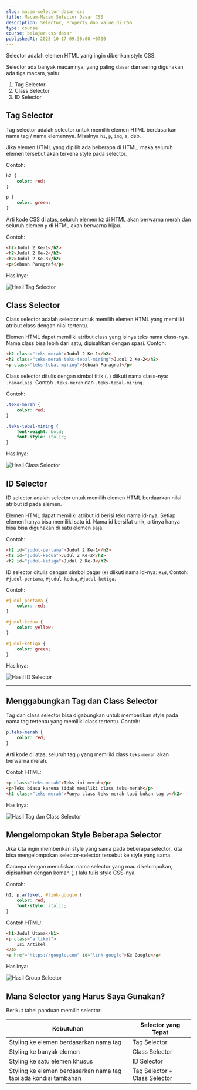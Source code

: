 ```yaml
---
slug: macam-selector-dasar-css
title: Macam-Macam Selector Dasar CSS
description: Selector, Property dan Value di CSS
type: course
course: belajar-css-dasar
publishedAt: 2025-10-17 09:30:00 +0700
---
```


Selector adalah elemen HTML yang ingin diberikan style CSS.

Selector ada banyak macamnya, yang paling dasar dan sering digunakan ada tiga macam, yaitu:

1. Tag Selector
2. Class Selector
3. ID Selector

## Tag Selector

Tag selector adalah selector untuk memilih elemen HTML berdasarkan nama tag / nama elemennya. Misalnya `h1`, `p`, `img`, `a`, dsb.

Jika elemen HTML yang dipilih ada beberapa di HTML, maka seluruh elemen tersebut akan terkena style pada selector.

Contoh:

```css
h2 {
    color: red;
}

p {
    color: green;
}
```

Arti kode CSS di atas, seluruh elemen `h2` di HTML akan berwarna merah dan seluruh elemen `p` di HTML akan berwarna hijau.

Contoh:

```html
<h2>Judul 2 Ke-1</h2>
<h2>Judul 2 Ke-2</h2>
<h2>Judul 2 Ke-3</h2>
<p>Sebuah Paragraf</p>
```

Hasilnya:

![Hasil Tag Selector](./images/4-macam-selector-dasar-css/hasil-tag-selector.png)

## Class Selector

Class selector adalah selector untuk memilih elemen HTML yang memiliki atribut class dengan nilai tertentu.

Elemen HTML dapat memiliki atribut class yang isinya teks nama class-nya. Nama class bisa lebih dari satu, dipisahkan dengan spasi. Contoh:

```html
<h2 class="teks-merah">Judul 2 Ke-1</h2>
<h2 class="teks-merah teks-tebal-miring">Judul 2 Ke-2</h2>
<p class="teks-tebal-miring">Sebuah Paragraf</p>
```

Class selector ditulis dengan simbol titik (`.`) diikuti nama class-nya: `.namaclass`. Contoh `.teks-merah` dan `.teks-tebal-miring`.

Contoh:

```css
.teks-merah {
    color: red;
}

.teks-tebal-miring {
    font-weight: bold;
    font-style: italic;
}
```

Hasilnya:

![Hasil Class Selector](./images/4-macam-selector-dasar-css/hasil-class-selector.png)

## ID Selector

ID selector adalah selector untuk memilih elemen HTML berdaarkan nilai atribut id pada elemen.

Elemen HTML dapat memiliki atribut id berisi teks nama id-nya. Setiap elemen hanya bisa memiliki satu id. Nama id bersifat unik, artinya hanya bisa bisa digunakan di satu elemen saja.

Contoh:

```html
<h2 id="judul-pertama">Judul 2 Ke-1</h2>
<h2 id="judul-kedua">Judul 2 Ke-2</h2>
<h2 id="judul-ketiga">Judul 2 Ke-3</h2>
```

ID selector ditulis dengan simbol pagar (`#`) diikuti nama id-nya: `#id`, Contoh: `#judul-pertama`, `#judul-kedua`, `#judul-ketiga`.

Contoh:

```css
#judul-pertama {
    color: red;
}

#judul-kedua {
    color: yellow;
}

#judul-ketiga {
    color: green;
}
```

Hasilnya:

![Hasil ID Selector](./images/4-macam-selector-dasar-css/hasil-id-selector.png)

---

## Menggabungkan Tag dan Class Selector

Tag dan class selector bisa digabungkan untuk memberikan style pada nama tag tertentu yang memiliki class tertentu. Contoh:

```css
p.teks-merah {
    color: red;
}
```

Arti kode di atas, seluruh tag `p` yang memiliki class `teks-merah` akan berwarna merah.

Contoh HTML:

```html
<p class="teks-merah">Teks ini merah</p>
<p>Teks biasa karena tidak memiliki class teks-merah</p>
<h2 class="teks-merah">Punya class teks-merah tapi bukan tag p</h2>
```

Hasilnya:

![Hasil Tag dan Class Selector](./images/4-macam-selector-dasar-css/hasil-tag-class-selector.png)

## Mengelompokan Style Beberapa Selector

Jika kita ingin memberikan style yang sama pada beberapa selector, kita bisa mengelompokan selector-selector tersebut ke style yang sama.

Caranya dengan menuliskan nama selector yang mau dikelompokan, dipisahkan dengan komah (`,`) lalu tulis style CSS-nya.

Contoh:

```css
h1, p.artikel, #link-google {
    color: red;
    font-style: italic;
}
```

Contoh HTML:

```html
<h1>Judul Utama</h1>
<p class="artikel">
    Isi Artikel
</p>
<a href="https://google.com" id="link-google">Ke Google</a>
```

Hasilnya:

![Hasil Group Selector](./images/4-macam-selector-dasar-css/hasil-group-selector.png)

## Mana Selector yang Harus Saya Gunakan?

Berikut tabel panduan memilih selector:

| Kebutuhan | Selector yang Tepat |
| -------- | -------- |
| Styling ke elemen berdasarkan nama tag     | Tag Selector     |
| Styling ke banyak elemen     | Class Selector     |
| Styling ke satu elemen khusus     | ID Selector     |
| Styling ke elemen berdasarkan nama tag tapi ada kondisi tambahan     | Tag Selector + Class Selector    |
